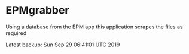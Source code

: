 # EPMgrabber
Using a database from the EPM app this application scrapes the files as required


Latest backup: Sun Sep 29 06:41:01 UTC 2019
